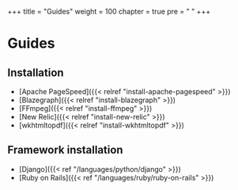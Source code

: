 +++
title = "Guides"
weight = 100
chapter = true
pre = "<i class='fas fa-fw fa-book-open'></i> "
+++

# Guides

## Installation

- [Apache PageSpeed]({{< relref "install-apache-pagespeed" >}})
- [Blazegraph]({{< relref "install-blazegraph" >}})
- [FFmpeg]({{< relref "install-ffmpeg" >}})
- [New Relic]({{< relref "install-new-relic" >}})
- [wkhtmltopdf]({{< relref "install-wkhtmltopdf" >}})

## Framework installation

- [Django]({{< ref "/languages/python/django" >}})
- [Ruby on Rails]({{< ref "/languages/ruby/ruby-on-rails" >}})
